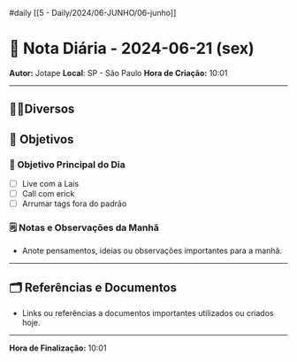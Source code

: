 #daily
[[5 - Daily/2024/06-JUNHO/06-junho]]
# 📅 Nota Diária - 2024-06-21 (sex)

**Autor:** Jotape
**Local**: SP - São Paulo
**Hora de Criação:** 10:01

---
## 🤝🏻Diversos

## 🌄 Objetivos
### 🎯 Objetivo Principal do Dia
- [ ] Live com a Lais
- [ ] Call com erick
- [ ] Arrumar tags fora do padrão 

### 🗒️ Notas e Observações da Manhã
- Anote pensamentos, ideias ou observações importantes para a manhã.
---
## 🗂️ Referências e Documentos
- Links ou referências a documentos importantes utilizados ou criados hoje.

---

**Hora de Finalização:** 10:01
